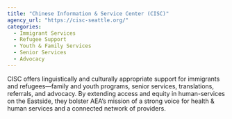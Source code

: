 ```yaml
---
title: "Chinese Information & Service Center (CISC)"
agency_url: "https://cisc-seattle.org/"
categories:
  - Immigrant Services
  - Refugee Support
  - Youth & Family Services
  - Senior Services
  - Advocacy
---
```

CISC offers linguistically and culturally appropriate support for immigrants and refugees—family and youth programs, senior services, translations, referrals, and advocacy. By extending access and equity in human-services on the Eastside, they bolster AEA’s mission of a strong voice for health & human services and a connected network of providers.
